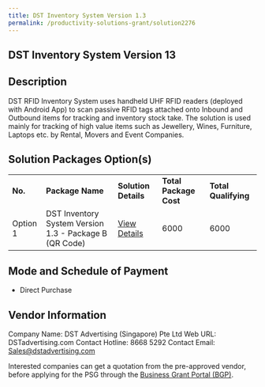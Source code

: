 ```yaml
---
title: DST Inventory System Version 1.3
permalink: /productivity-solutions-grant/solution2276
---
```


## DST Inventory System Version 13

## Description

DST RFID Inventory System uses handheld UHF RFID readers (deployed with Android App) to scan passive RFID tags attached onto Inbound and Outbound items for tracking and inventory stock take. The solution is used mainly for tracking of high value items such as Jewellery, Wines, Furniture, Laptops etc. by Rental, Movers and Event Companies.

## Solution Packages Option(s)

<table>
<tr>
<td><b>No.</b></td>
<td><b>Package Name</b></td>
<td><b>Solution Details</b></td>
<td><b>Total Package Cost</b></td>
<td><b>Total Qualifying</b></td>
</tr>
<tr>
<td>Option 1</td>
<td>DST Inventory System Version 1.3 - Package B (QR Code)</td>
<td><a href='https://www.gobusiness.gov.sg/images/psg/DesensitisedDSTAdvertisingAnnex3CRwef1July2021_Part_2.pdf'>View Details</a></td>
<td>6000</td>
<td>6000</td>
</tr>
</table>

## Mode and Schedule of Payment

 - Direct Purchase

## Vendor Information

 Company Name: DST Advertising (Singapore) Pte Ltd
Web URL: DSTadvertising.com
Contact Hotline: 8668 5292
Contact Email: Sales@dstadvertising.com

Interested companies can get a quotation from the pre-approved vendor, before applying for the PSG through the <a href='https://www.businessgrants.gov.sg/'>Business Grant Portal (BGP)</a>.
